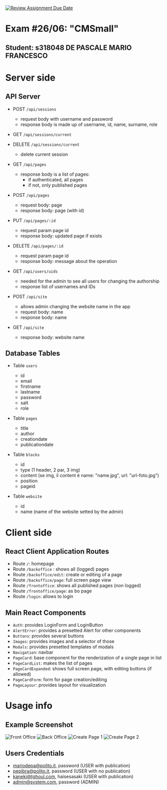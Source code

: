[![Review Assignment Due Date](https://classroom.github.com/assets/deadline-readme-button-24ddc0f5d75046c5622901739e7c5dd533143b0c8e959d652212380cedb1ea36.svg)](https://classroom.github.com/a/_XpznRuT)
# Exam #26/06: "CMSmall"

## Student: s318048 DE PASCALE MARIO FRANCESCO 

# Server side

## API Server

- POST `/api/sessions`
  - request body with username and password
  - response body is made up of username, id, name, surname, role

- GET `/api/sessions/current`

- DELETE `/api/sessions/current`
  - delete current session 

- GET `/api/pages`
  - response body is a list of pages:
    - if authenticated, all pages
    - if not, only published pages

- POST `/api/pages`
  - request body: page 
  - response body: page (with id)

- PUT `/api/pages/:id` 
  - request param page id
  - response body: updated page if exists

- DELETE `/api/pages/:id` 
  - request param page id
  - response body: message about the operation

- GET `/api/users/uids`
  - needed for the admin to see all users for changing the authorship
  - response list of usernames and IDs

- POST `/api/site`
  - allows admin changing the website name in the app
  - request body: name
  - response body: name

- GET `/api/site`
  - response body: website name

## Database Tables

- Table `users` 
  - id
  - email 
  - firstname
  - lastname
  - password
  - salt
  - role

- Table `pages` 
  - title
  - author
  - creationdate
  - publicationdate

- Table `blocks`
  - id
  - type (1 header, 2 par, 3 img)
  - content (se img, il content è name: "name.jpg", url: "url-foto.jpg")
  - position 
  - pageid

- Table `website`
  - id
  - name (name of the website setted by the admin)

# Client side


## React Client Application Routes

- Route `/`: homepage
- Route `/backoffice` : shows all (logged) pages
- Route `/backoffice/edit`: create or editing of a page
- Route `/backoffice/page`: full screen page view
- Route `/frontoffice`: shows all published pages (non logged)
- Route `/frontoffice/page`: as bo page
- Route `/login`: allows to login


## Main React Components
- `Auth`: provides LoginForm and LoginButton
- `AlertError`: provides a presetted Alert for other components
- `Buttons`: provides several buttons
- `Images`: provides images and a selector of those
- `Modals`: provides presetted templates of modals 
- `Navigation`: navbar
- `PageCard`: base component for the renderization of a single page in list
- `PageCardList`: makes the list of pages
- `PageCardExpanded`: shows full screen page, with editing buttons (if allowed)
- `PageCardForm`: form for page creation/editing
- `PageLayour`: provides layout for visualization

# Usage info

## Example Screenshot

![Front Office](./imgs/non-logged-list.png)
![Back Office](./imgs/logged-list-bo.png)
![Create Page 1](./imgs/create-page.png)
![Create Page 2](./imgs/create-page-submitted.png)


## Users Credentials

- mariodepa@polito.it, password (USER with publication)
- pepibra@polito.it, password (USER with no publication)
- kaneki@tghoul.com, haisesasaki (USER with publication)
- admin@system.com, password (ADMIN)
